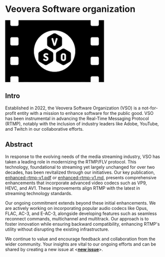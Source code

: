 # Veovera Software organization

![veover logo](./vso_logo.png)

## Intro

Established in 2022, the Veovera Software Organization (VSO) is a not-for-profit entity with a mission to enhance software for the public good. VSO has been instrumental in advancing the Real-Time Messaging Protocol (RTMP), notably with the inclusion of industry leaders like Adobe, YouTube, and Twitch in our collaborative efforts.

## Abstract

In response to the evolving needs of the media streaming industry, VSO has taken a leading role in modernizing the RTMP/FLV protocol. This technology, foundational to streaming yet largely unchanged for over two decades, has been revitalized through our initiatives. Our key publication, [enhanced-rtmp-v1.pdf](./docs/enhanced/enhanced-rtmp-v1.pdf) or [enhanced-rtmp-v1.md](./docs/enhanced/enhanced-rtmp-v1.md), presents comprehensive enhancements that incorporate advanced video codecs such as VP9, HEVC, and AV1. These improvements align RTMP with the latest in streaming technology standards.

Our ongoing commitment extends beyond these initial enhancements. We are actively working on incorporating popular audio codecs like Opus, FLAC, AC-3, and E-AC-3, alongside developing features such as seamless reconnect commands, multichannel and multitrack. Our approach is to foster innovation while ensuring backward compatibility, enhancing RTMP's utility without disrupting the existing infrastructure.

We continue to value and encourage feedback and collaboration from the wider community. Your insights are vital to our ongoing efforts and can be shared by creating a new issue at <**[new issue](https://github.com/veovera/enhanced-rtmp/issues)**>.
